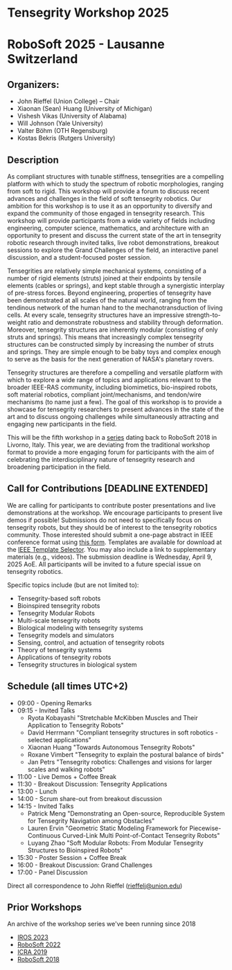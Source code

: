 #  Tensegrity Workshop 2025



# RoboSoft 2025 - Lausanne Switzerland 

 

## Organizers:

* John Rieffel (Union College) – Chair
* Xiaonan (Sean) Huang (University of Michigan)
* Vishesh Vikas (University of Alabama)
* Will Johnson (Yale University)
* Valter Böhm (OTH Regensburg)
* Kostas Bekris (Rutgers University)


## Description 
As compliant structures with tunable stiffness, tensegrities are a compelling platform with which to study the spectrum of robotic morphologies, ranging from soft to rigid. This workshop will provide a forum to discuss recent advances and challenges in the field of soft tensegrity robotics.  Our ambition for this workshop is to use it as an opportunity to diversify and expand the community of those engaged in tensegrity research.   This workshop will provide participants from a wide variety of fields including engineering, computer science, mathematics, and architecture with an opportunity to present and discuss the current state of the art in tensegrity robotic research through invited talks, live robot demonstrations, breakout sessions to explore the Grand Challenges of the field, an interactive panel discussion, and a student-focused poster session. 

Tensegrities are relatively simple mechanical systems, consisting of a number of rigid elements (struts) joined at their endpoints by tensile elements (cables or springs), and kept stable through a synergistic interplay of pre-stress forces.  Beyond engineering, properties of tensegrity have been demonstrated at all scales of the natural world, ranging from the tendinous network of the human hand to the mechanotransduction of living cells.  At every scale, tensegrity structures have an impressive strength-to-weight ratio and demonstrate robustness and stability through deformation.  Moreover, tensegrity structures are inherently modular (consisting of only struts and springs).  This means that increasingly complex tensegrity structures can be constructed simply by increasing the number of struts and springs.   They are simple enough to be baby toys and complex enough to serve as the basis for the next generation of NASA's planetary rovers.

Tensegrity structures are therefore a compelling and versatile platform with which to explore a wide range of topics and applications relevant to the broader IEEE-RAS community, including biomimetics, bio-inspired robots, soft material robotics, compliant joint/mechanisms, and tendon/wire mechanisms (to name just a few). The goal of this workshop is to provide a showcase for tensegrity researchers to present advances in the state of the art and to discuss ongoing challenges while simultaneously attracting and engaging new participants in the field.

This will be the fifth workshop in a [series](https://tensegrity-robotics.github.io/prior_workshops) dating back to RoboSoft 2018 in Livorno, Italy.  This year, we are deviating from the traditional workshop  format to provide a more engaging forum for participants with the aim of  celebrating the interdisciplinary nature of tensegrity research and broadening participation in the field.

## Call for Contributions \[DEADLINE EXTENDED\]

We are calling for participants to contribute poster presentations and live demonstrations at the workshop. We encourage participants to present live demos if possible! Submissions do not need to specifically focus on tensegrity robots, but they should be of interest to the tensegrity robotics community. Those interested should submit a one-page abstract in IEEE conference format using [this form](https://forms.gle/uktxD1Uq1vh1HaVz6). Templates are available for download at the [IEEE Template Selector](https://template-selector.ieee.org/). You may also include a link to supplementary materials (e.g., videos). The submission deadline is Wednesday, April 9, 2025 AoE.  All participants will be invited to a future special issue on tensegrity robotics.

Specific topics include (but are not limited to):

* Tensegrity-based soft robots
* Bioinspired tensegrity robots
* Tensegrity Modular Robots
* Multi-scale tensegrity robots
* Biological modeling with tensegrity systems
* Tensegrity models and simulators
* Sensing, control, and actuation of tensegrity robots
* Theory of tensegrity systems
* Applications of tensegrity robots
* Tensegrity structures in biological system

## Schedule (all times UTC+2)

* 09:00 - Opening Remarks
* 09:15 - Invited Talks
	* Ryota Kobayashi "Stretchable McKibben Muscles and Their Application to Tensegrity Robots"
	* David Herrmann "Compliant tensegrity structures in soft robotics - selected applications"
	* Xiaonan Huang "Towards Autonomous Tensegrity Robots"
	* Roxane Vimbert "Tensegrity to explain the postural balance of birds"
	* Jan Petrs "Tensegrity robotics: Challenges and visions for larger scales and walking robots"
* 11:00 - Live Demos + Coffee Break
* 11:30 - Breakout Discussion: Tensegrity Applications
* 13:00 - Lunch
* 14:00 - Scrum share-out from breakout discussion
* 14:15 - Invited Talks
	* Patrick Meng "Demonstrating an Open-source, Reproducible System for Tensegrity Navigation among Obstacles"
	* Lauren Ervin "Geometric Static Modeling Framework for Piecewise-Continuous Curved-Link Multi Point-of-Contact Tensegrity Robots"
	* Luyang Zhao "Soft Modular Robots: From Modular Tensegrity Structures to Bioinspired Robots"
* 15:30 - Poster Session + Coffee Break
* 16:00 - Breakout Discussion: Grand Challenges
* 17:00 - Panel Discussion

Direct all correspondence to John Rieffel (rieffelj@union.edu)

## Prior Workshops

An archive of the workshop series we've been running since 2018

* [IROS 2023](https://www.eng.yale.edu/faboratory/tensegrityworkshop/)
* [RoboSoft 2022](https://muse.union.edu/tensegrity/)
* [ICRA 2019](https://muse.union.edu/tensegrity/icra-2019/)
* [RoboSoft 2018](https://muse.union.edu/robosoft-tensegrity-workshop/)